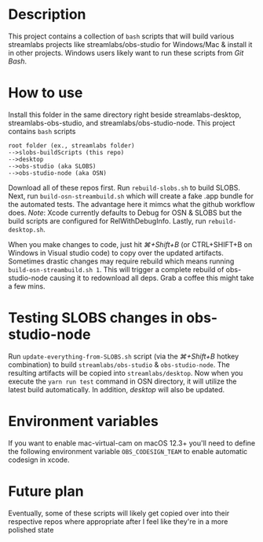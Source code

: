 # Description

This project contains a collection of `bash` scripts that will build various streamlabs projects like streamlabs/obs-studio for Windows/Mac & install it in other projects.
Windows users likely want to run these scripts from _Git Bash_.

# How to use

Install this folder in the same directory right beside streamlabs-desktop, streamlabs-obs-studio, and streamlabs/obs-studio-node. This project contains `bash` scripts

```
root folder (ex., streamlabs folder)
-->slobs-buildScripts (this repo)
-->desktop
-->obs-studio (aka SLOBS)
-->obs-studio-node (aka OSN)
```

Download all of these repos first. Run `rebuild-slobs.sh` to build SLOBS. Next, run `build-osn-streambuild.sh` which will create a fake .app bundle for the automated tests. The advantage here it mimcs what the
github workflow does. _Note_: Xcode currently defaults to Debug for OSN & SLOBS but the build scripts are configured for RelWithDebugInfo. Lastly, run `rebuild-desktop.sh`.

When you make changes to code, just hit _⌘+Shift+B_ (or CTRL+SHIFT+B on Windows in Visual studio code) to copy over the updated artifacts. Sometimes drastic changes may require rebuild which means running `build-osn-streambuild.sh 1`. This will
trigger a complete rebuild of obs-studio-node causing it to redownload all deps. Grab a coffee this might take a few mins.

# Testing SLOBS changes in obs-studio-node

Run `update-everything-from-SLOBS.sh` script (via the _⌘+Shift+B_ hotkey combination) to build `streamlabs/obs-studio` & `obs-studio-node`. The resulting artifacts will be copied into `streamlabs/desktop`. Now when you execute the `yarn run test` command in OSN directory, it will utilize the latest build automatically. In addition, _desktop_ will also be updated.

# Environment variables

If you want to enable mac-virtual-cam on macOS 12.3+ you'll need to define the following environment variable `OBS_CODESIGN_TEAM` to enable automatic codesign in xcode.

# Future plan

Eventually, some of these scripts will likely get copied over into their respective repos where appropriate after I feel like they're in a more polished state
